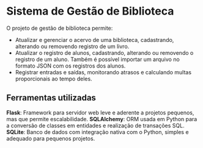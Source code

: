 # Sistema de Gestão de Biblioteca

O projeto de gestão de biblioteca permite: 
- Atualizar e gerenciar o acervo de uma biblioteca, cadastrando, alterando ou removendo registro de um livro.
- Atualizar o registro de alunos, cadastrando, alterando ou removendo o registro de um aluno. Também é possível importar um arquivo no formato JSON com os registros dos alunos.
- Registrar entradas e saídas, monitorando atrasos e calculando multas proporcionais ao tempo deles.

## Ferramentas utilizadas
**Flask**: Framework para servidor web leve e aderente a projetos pequenos, mas que permite escalabilidade.
**SQLAlchemy**: ORM usada em Python para a conversão de classes em entidades e realização de transações SQL.
**SQLite**: Banco de dados com integração nativa com o Python, simples e adequado para pequenos projetos.

